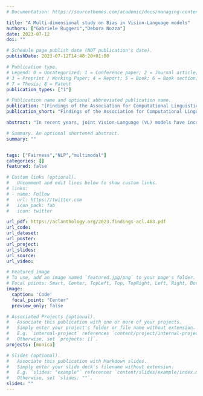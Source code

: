 ```yaml
---
# Documentation: https://sourcethemes.com/academic/docs/managing-content/

title: "A Multi-dimensional study on Bias in Vision-Language models"
authors: ["Gabriele Ruggeri","Debora Nozza"]
date: 2023-07-12
doi: ""

# Schedule page publish date (NOT publication's date).
publishDate: 2023-07-12T14:48:20+01:00

# Publication type.
# Legend: 0 = Uncategorized; 1 = Conference paper; 2 = Journal article;
# 3 = Preprint / Working Paper; 4 = Report; 5 = Book; 6 = Book section;
# 7 = Thesis; 8 = Patent
publication_types: ["1"]

# Publication name and optional abbreviated publication name.
publication: "[Findings of the Association for Computational Linguistics: ACL 2023](https://2023.aclweb.org/)"
publication_short: "Findings of the Association for Computational Linguistics: ACL 2023"

abstract: "In recent years, joint Vision-Language (VL) models have increased in popularity and capability. Very few studies have attempted to investigate bias in VL models, even though it is a well-known issue in both individual modalities.This paper presents the first multi-dimensional analysis of bias in English VL models, focusing on gender, ethnicity, and age as dimensions.When subjects are input as images, pre-trained VL models complete a neutral template with a hurtful word 5% of the time, with higher percentages for female and young subjects.Bias presence in downstream models has been tested on Visual Question Answering. We developed a novel bias metric called the Vision-Language Association Test based on questions designed to elicit biased associations between stereotypical concepts and targets. Our findings demonstrate that pre-trained VL models contain biases that are perpetuated in downstream tasks."

# Summary. An optional shortened abstract.
summary: ""


tags: ["Fairness","NLP","multimodal"]
categories: []
featured: false

# Custom links (optional).
#   Uncomment and edit lines below to show custom links.
# links:
# - name: Follow
#   url: https://twitter.com
#   icon_pack: fab
#   icon: twitter

url_pdf: https://aclanthology.org/2023.findings-acl.403.pdf
url_code:
url_dataset:
url_poster:
url_project:
url_slides:
url_source:
url_video:

# Featured image
# To use, add an image named `featured.jpg/png` to your page's folder.
# Focal points: Smart, Center, TopLeft, Top, TopRight, Left, Right, BottomLeft, Bottom, BottomRight.
image:
  caption: 'Code'
  focal_point: "Center"
  preview_only: false

# Associated Projects (optional).
#   Associate this publication with one or more of your projects.
#   Simply enter your project's folder or file name without extension.
#   E.g. `internal-project` references `content/project/internal-project/index.md`.
#   Otherwise, set `projects: []`.
projects: [monica]

# Slides (optional).
#   Associate this publication with Markdown slides.
#   Simply enter your slide deck's filename without extension.
#   E.g. `slides: "example"` references `content/slides/example/index.md`.
#   Otherwise, set `slides: ""`.
slides: ""
---
```

